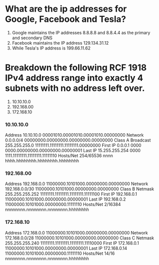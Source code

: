 # What are the ip addresses for Google, Facebook and Tesla?
 
1. Google maintains the IP addresses 8.8.8.8 and 8.8.4.4 as the primary and secondary DNS 
2. Facebook maintains the IP address 129.134.31.12
3. While Tesla's IP address is  199.66.11.62

# Breakdown the following RCF 1918 IPv4 address range into exactly 4 subnets with no address left over.
1. 10.10.10.0
2. 192.168.00
3. 172.168.10

### 10.10.10.0
Address    10.10.10.0       00001010.00001010.00001010.00000000
Network    0.0.0.0/4        00000000.00000000.00000000.00000000  Class A
Broadcast  255.255.255.0    11111111.11111111.11111111.00000000
First IP   0.0.0.1          0000 0000.00000000.00000000.00000001
Last IP    15.255.255.254   0000 1111.11111111.11111111.11111110
Hosts/Net  254/65536        nnnn hhhh.hhhhhhhh.hhhhhhhh.hhhhhhhh

### 192.168.00
Address   192.168.0.0       11000000.10101000.00000000.00000000
Network   192.168.0.0/30    11000000.10101000.00000000.00000000   Class B
Netmask   255.255.255.252   11111111.11111111.11111111.11111100
First IP  192.168.0.1       11000000.10101000.00000000.00000001
Last IP   192.168.0.2       11000000.10101000.00000000.11111110
Hosts/Net 2/16384           nnnnnnnn.nnnnnnnn.nnnnnnnn.hhhhhhhh   

### 172.168.10
Address   172.168.0.0       11000000.10101000.00000000.00000000
Network   172.168.0.0/28    11000000.10101000.00000000.00000000   Class C
Netmask   255.255.255.240   11111111.11111111.11111111.11110000
First IP  172.168.0.1       11000000.10101000.00000000.00000001
Last IP   172.168.0.14      11000000.10101000.00000000.11111110
Hosts/Net 14/16             nnnnnnnn.nnnnnnnn.nnnnnnnn.hhhhhhhh   


